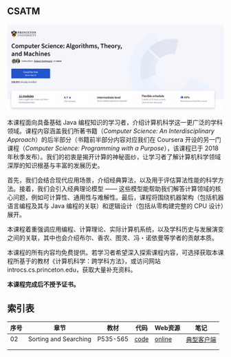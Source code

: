 ## CSATM

![image-20250914154317293](assets/image-20250914154317293.png)

本课程面向具备基础 Java 编程知识的学习者，介绍计算机科学这一更广泛的学科领域。课程内容涵盖我们所著书籍（*Computer Science: An Interdisciplinary Approach*）的后半部分（书籍前半部分内容对应我们在 Coursera 开设的另一门课程（*Computer Science: Programming with a Purpose*），该课程已于 2018 年秋季发布）。我们的初衷是揭开计算的神秘面纱，让学习者了解计算机科学领域深厚的知识根基与丰富的发展历史。

首先，我们会结合现代应用场景，介绍经典算法，以及用于评估算法性能的科学方法。接着，我们会引入经典理论模型 —— 这些模型能帮助我们解答计算领域的核心问题，例如可计算性、通用性与难解性。最后，课程将围绕机器架构（包括机器语言编程及其与 Java 编程的关联）和逻辑设计（包括从零构建完整的 CPU 设计）展开。

本课程着重强调应用编程、计算理论、实际计算机系统，以及学科历史与发展演变之间的关联，其中也会介绍布尔、香农、图灵、冯・诺依曼等学者的贡献本质。

本课程的所有内容均免费提供。若学习者希望深入探索课程内容，可选择获取本课程所基于的教材《计算机科学：跨学科方法》，或访问网站 introcs.cs.princeton.edu，获取大量补充资料。

**本课程完成后不授予证书。**



## 索引表

| 序号 | 章节                  | 教材     | 代码                                               | Web资源                                                      | 笔记                                                         |
| ---- | --------------------- | -------- | -------------------------------------------------- | ------------------------------------------------------------ | ------------------------------------------------------------ |
| 02   | Sorting and Searching | P535-565 | <a href="02 - Sorting and Searching/code">code</a> | <a href="https://introcs.cs.princeton.edu/java/42sort/">online</a> | <a href="02 - Sorting and Searching/notes/典型客户端程序.md">典型客户端</a> |
|      |                       |          |                                                    |                                                              |                                                              |
|      |                       |          |                                                    |                                                              |                                                              |

